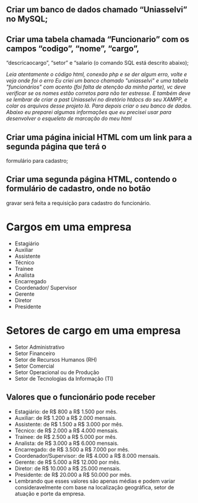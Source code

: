 ##  Criar um banco de dados chamado “Uniasselvi” no MySQL;


## Criar uma tabela chamada “Funcionario” com os campos “codigo”, “nome”, “cargo”, 
“descricaocargo”, “setor” e “salario (o comando SQL está descrito abaixo);

<cite>Leia atentamente o código html, conexão php e se der algum erro, volte e veja onde foi o erro</cite>
<cite> Eu criei um banco chamado "uniasselvi" e uma tabela "funcionários" com acento (foi falta de atenção da minha parte), vc deve verificar se os nomes estão corretos para não ter estresse.
E também deve se lembrar de criar a past Uniasselvi no diretório htdocs do seu XAMPP, e colar os arquivos desse projeto lá. Para depois criar o seu banco de dados.</cite>
<cite>Abaixo eu preparei algumas informações que eu precisei usar para desenvolver o esqueleto de marcação do meu html</cite>

## Criar uma página inicial HTML com um link para a segunda página que terá o 
formulário para cadastro;


## Criar uma segunda página HTML, contendo o formulário de cadastro, onde no botão 
gravar será feita a requisição para cadastro do funcionário.



# Cargos em uma empresa
- Estagiário 
- Auxiliar
- Assistente
- Técnico 
- Trainee 
- Analista 
- Encarregado 
- Coordenador/ Supervisor 
- Gerente 
- Diretor
- Presidente 

# Setores de cargo em uma empresa 
- Setor Administrativo
- Setor Financeiro
- Setor de Recursos Humanos (RH)
- Setor Comercial
- Setor Operacional ou de Produção
- Setor de Tecnologias da Informação (TI)

## Valores que o funcionário pode receber
- Estagiário: de R$ 800 a R$ 1.500 por mês.
- Auxiliar: de R$ 1.200 a R$ 2.000 mensais.
- Assistente: de R$ 1.500 a R$ 3.000 por mês.
- Técnico: de R$ 2.000 a R$ 4.000 mensais.
- Trainee: de R$ 2.500 a R$ 5.000 por mês.
- Analista:  de R$ 3.000 a R$ 6.000 mensais.
- Encarregado: de R$ 3.500 a R$ 7.000 por mês.
- Coordenador/Supervisor:  de R$ 4.000 a R$ 8.000 mensais.
- Gerente: de R$ 5.000 a R$ 12.000 por mês.
- Diretor: de R$ 10.000 a R$ 25.000 mensais.
- Presidente:  de R$ 20.000 a R$ 50.000 por mês.
- Lembrando que esses valores são apenas médias e podem variar consideravelmente com base na localização geográfica, setor de atuação e porte da empresa.